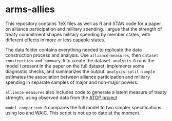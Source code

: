 # arms-allies
This repository contains TeX files as well as R and STAN code for a paper on alliance participation and military spending. I argue that the strength of treaty commitment shapes military spending by member states, with different effects in more or less capable states.  

The data folder contains everything needed to replicate the data construction process and analysis. Use `alliance-measures`, then `dataset construction and summary.R` to create the dataset. `analysis.R` runs the model I present in the paper on the full dataset, implements some diagnostic checks, and summarizes the output. `analysis-split-sample` estimates the association between alliance participation and military spending in separate samples of major and non-major powers. 

`alliance-measures` also includes code to generate a latent measure of treaty strength, using observed data from the [ATOP project](http://www.atopdata.org/)

`model comparison.R` compares the full model to two simpler specifications using loo and WAIC. This script is not up to date at the moment. 
